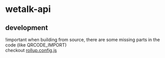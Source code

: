 # wetalk-api

## development
!important
when building from source, there are some missing parts in the code (like QRCODE_IMPORT)<br>
checkout [rollup.config.js](rollup.config.js)
